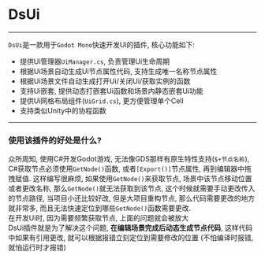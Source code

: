 # DsUi

---
`DsUi`是一款用于`Godot Mono`快速开发Ui的插件, 核心功能如下:
* 提供Ui管理器`UiManager.cs`, 负责管理Ui生命周期
* 根据Ui场景自动生成Ui节点属性代码, 支持生成唯一名称节点属性
* 根据Ui场景文件自动生成打开Ui/关闭Ui/获取实例的函数
* 支持Ui嵌套, 提供动态打嵌套Ui函数和场景内静态嵌套Ui功能
* 提供Ui网格布局组件(`UiGrid.cs`), 更方便管理单个Cell
* 支持类似Unity中的协程函数
---

### 使用该插件的好处是什么?
众所周知, 使用C#开发Godot游戏, 无法像GDS那样有原生特性支持(`$+节点名称`), C#获取节点必须使用`GetNode()`函数, 或者`[Export()]`节点属性, 再到编辑器中拖拽赋值. 这样编写很麻烦, 如果使用`GetNode()`来获取节点, 场景中该节点移动位置或者更改名称, 那么`GetNode()`就无法获取到该节点, 这个时候就需要手动更改传入的节点路径, 当项目小还比较好改, 但是大项目重构节点, 那么代码需要更改的地方就非常多, 而且无法快速定位到哪些`GetNode()`函数需要更改.  
在开发Ui时, 因为需要频繁获取节点, 上面的问题就会被放大  
DsUi插件就是为了解决这个问题, **在编辑场景完成后动态生成节点代码**, 这样代码中如果有引用更改, 就可以根据报错立刻定位到需要修改的位置 (不怕编译时报错, 就怕运行时才报错)
